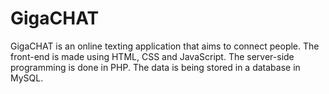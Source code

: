 # GigaCHAT
GigaCHAT is an online texting application that aims to connect people. The front-end is made using HTML, CSS and JavaScript. The server-side programming is done in PHP. The data is being stored in a database in MySQL.
